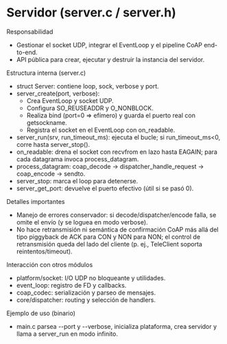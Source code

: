 # Servidor (server.c / server.h)

Responsabilidad
- Gestionar el socket UDP, integrar el EventLoop y el pipeline CoAP end-to-end.
- API pública para crear, ejecutar y destruir la instancia del servidor.

Estructura interna (server.c)
- struct Server: contiene loop, sock, verbose y port.
- server_create(port, verbose):
  - Crea EventLoop y socket UDP.
  - Configura SO_REUSEADDR y O_NONBLOCK.
  - Realiza bind (port=0 => efímero) y guarda el puerto real con getsockname.
  - Registra el socket en el EventLoop con on_readable.
- server_run(srv, run_timeout_ms): ejecuta el bucle; si run_timeout_ms<0, corre
  hasta server_stop().
- on_readable: drena el socket con recvfrom en lazo hasta EAGAIN; para cada
  datagrama invoca process_datagram.
- process_datagram: coap_decode -> dispatcher_handle_request -> coap_encode -> sendto.
- server_stop: marca el loop para detenerse.
- server_get_port: devuelve el puerto efectivo (útil si se pasó 0).

Detalles importantes
- Manejo de errores conservador: si decode/dispatcher/encode falla, se omite el
  envío (y se loguea en modo verbose).
- No hace retransmisión ni semántica de confirmación CoAP más allá del tipo
  piggyback de ACK para CON y NON para NON; el control de retransmisión queda
  del lado del cliente (p. ej., TeleClient soporta reintentos/timeout).

Interacción con otros módulos
- platform/socket: I/O UDP no bloqueante y utilidades.
- event_loop: registro de FD y callbacks.
- coap_codec: serialización y parseo de mensajes.
- core/dispatcher: routing y selección de handlers.

Ejemplo de uso (binario)
- main.c parsea --port y --verbose, inicializa plataforma, crea servidor y
  llama a server_run en modo infinito.
